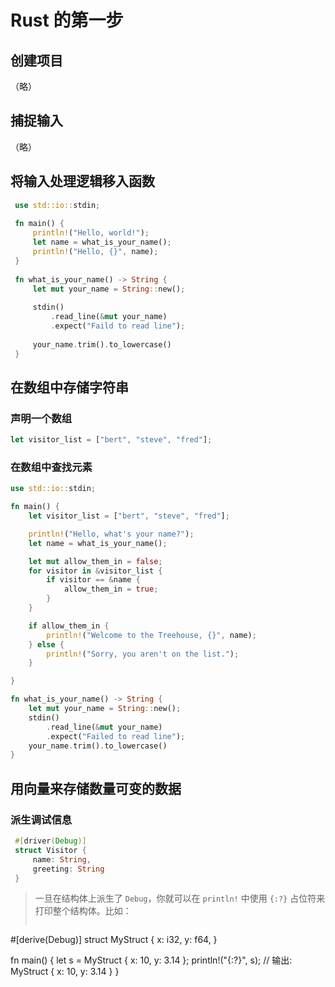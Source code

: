 
# Rust 的第一步
## 创建项目

（略）

## 捕捉输入

（略）

## 将输入处理逻辑移入函数

```rust
 use std::io::stdin;
 
 fn main() {
     println!("Hello, world!");
     let name = what_is_your_name();
     println!("Hello, {}", name);
 }
 
 fn what_is_your_name() -> String {
     let mut your_name = String::new();
 
     stdin()
         .read_line(&mut your_name)
         .expect("Faild to read line");
 
     your_name.trim().to_lowercase()
 }
```

## 在数组中存储字符串
### 声明一个数组

```rs
let visitor_list = ["bert", "steve", "fred"];
```
### 在数组中查找元素
```rs
use std::io::stdin;

fn main() {
    let visitor_list = ["bert", "steve", "fred"];

    println!("Hello, what's your name?");
    let name = what_is_your_name();

    let mut allow_them_in = false;
    for visitor in &visitor_list {
        if visitor == &name {
            allow_them_in = true;
        }
    }

    if allow_them_in {
        println!("Welcome to the Treehouse, {}", name);
    } else {
        println!("Sorry, you aren't on the list.");
    }

}

fn what_is_your_name() -> String {
    let mut your_name = String::new();
    stdin()
        .read_line(&mut your_name)
        .expect("Failed to read line");
    your_name.trim().to_lowercase()
}
```
## 用向量来存储数量可变的数据
### 派生调试信息
```rs
 #[driver(Debug)]
 struct Visitor {
     name: String,
     greeting: String
 }
```
> 一旦在结构体上派生了 `Debug`，你就可以在 `println!` 中使用 `{:?}` 占位符来打印整个结构体。比如：
>>> ```rs
#[derive(Debug)]
struct MyStruct {
    x: i32,
    y: f64,
}

fn main() {
    let s = MyStruct { x: 10, y: 3.14 };
    println!("{:?}", s); // 输出: MyStruct { x: 10, y: 3.14 }
}
```
